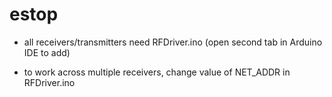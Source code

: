 # estop

- all receivers/transmitters need RFDriver.ino (open second tab in Arduino IDE to add)

- to work across multiple receivers, change value of NET_ADDR in RFDriver.ino
